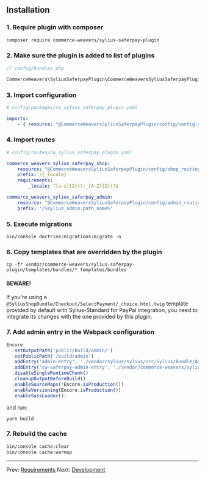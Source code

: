 ## Installation

### 1. Require plugin with composer

```bash
composer require commerce-weavers/sylius-saferpay-plugin
```

### 2. Make sure the plugin is added to list of plugins

```php
// config/bundles.php

CommerceWeavers\SyliusSaferpayPlugin\CommerceWeaversSyliusSaferpayPlugin::class => ['all' => true],
```

### 3. Import configuration

```yaml
# config/packages/cw_sylius_saferpay_plugin.yaml

imports:
    - { resource: "@CommerceWeaversSyliusSaferpayPlugin/config/config.yaml" }
```

### 4. Import routes

```yaml
# config/routes/cw_sylius_saferpay_plugin.yaml

commerce_weavers_sylius_saferpay_shop:
    resource: "@CommerceWeaversSyliusSaferpayPlugin/config/shop_routing.yml"
    prefix: /{_locale}
    requirements:
        _locale: ^[a-z]{2}(?:_[A-Z]{2})?$

commerce_weavers_sylius_saferpay_admin:
    resource: "@CommerceWeaversSyliusSaferpayPlugin/config/admin_routing.yml"
    prefix: '/%sylius_admin.path_name%'
```

### 5. Execute migrations

```
bin/console doctrine:migrations:migrate -n
```

### 6. Copy templates that are overridden by the plugin

```
cp -fr vendor/commerce-weavers/sylius-saferpay-plugin/templates/bundles/* templates/bundles
```

#### BEWARE!

If you're using a `@SyliusShopBundle/Checkout/SelectPayment/_choice.html.twig` template provided by default with Sylius-Standard
for PayPal integration, you need to integrate its changes with the one provided by this plugin.

### 7. Add admin entry in the Webpack configuration 

```javascript
Encore
  .setOutputPath('public/build/admin/')
  .setPublicPath('/build/admin')
  .addEntry('admin-entry', './vendor/sylius/sylius/src/Sylius/Bundle/AdminBundle/Resources/private/entry.js')
  .addEntry('cw-saferpay-admin-entry', './vendor/commerce-weavers/sylius-saferpay-plugin/assets/admin/entry.js') // <-- Add this line
  .disableSingleRuntimeChunk()
  .cleanupOutputBeforeBuild()
  .enableSourceMaps(!Encore.isProduction())
  .enableVersioning(Encore.isProduction())
  .enableSassLoader();
```

and run:

```
yarn build
```

### 7. Rebuild the cache

```bash
bin/console cache:clear
bin/console cache:warmup
```

---

Prev: [Requirements](requirements.md)
Next: [Development](development.md)
